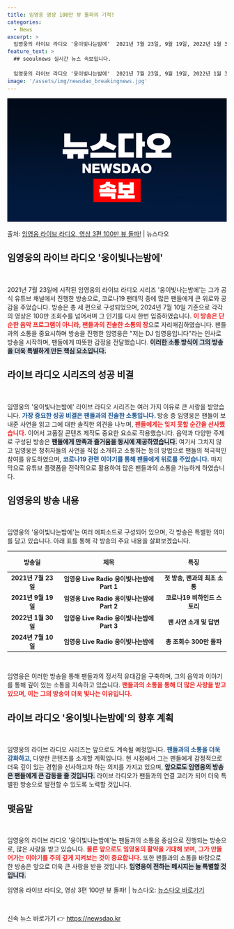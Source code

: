 ```yaml
---
title: 임영웅 영상 100만 뷰 돌파의 기적!
categories:
  - News
excerpt: >
  임영웅의 라이브 라디오 '웅이빛나는밤에'  2021년 7월 23일, 9월 19일, 2022년 1월 30일에 …
feature_text: >
  ## seoulnews 실시간 뉴스 속보입니다.

  임영웅의 라이브 라디오 '웅이빛나는밤에'  2021년 7월 23일, 9월 19일, 2022년 1월 30일에 …
image: '/assets/img/newsdao_breakingnews.jpg'
---
```


![뉴스다오 속보](/assets/img/newsdao_breakingnews.jpg)

<p>출처: <a href="https://newsdao.kr/4779" rel="dofollow">임영웅 라이브 라디오, 영상 3편 100만 뷰 돌파!</a> | 뉴스다오</p>

<h2 data-ke-size="size26">임영웅의 라이브 라디오 '웅이빛나는밤에'</h2>

<p data-ke-size="size16">&nbsp;</p> 

2021년 7월 23일에 시작된 임영웅의 라이브 라디오 시리즈 '웅이빛나는밤에'는 그가 공식 유튜브 채널에서 진행한 방송으로, 코로나19 팬데믹 중에 많은 팬들에게 큰 위로와 공감을 주었습니다. 방송은 총 세 편으로 구성되었으며, 2024년 7월 10일 기준으로 각각의 영상은 100만 조회수를 넘어서며 그 인기를 다시 한번 입증하였습니다. <b><span style="color: #ee2323;">이 방송은 단순한 음악 프로그램이 아니라, 팬들과의 진솔한 소통의 장</span></b>으로 자리매김하였습니다. 팬들과의 소통을 중요시하며 방송을 진행한 임영웅은 "저는 DJ 임영웅입니다"라는 인사로 방송을 시작하며, 팬들에게 따뜻한 감정을 전달했습니다. <b><span style="background-color: #21538527;">이러한 소통 방식이 그의 방송을 더욱 특별하게 만든 핵심 요소입니다.</span></b>

<h2 data-ke-size="size26">라이브 라디오 시리즈의 성공 비결</h2>

<p data-ke-size="size16">&nbsp;</p> 

임영웅의 '웅이빛나는밤에' 라이브 라디오 시리즈는 여러 가지 이유로 큰 사랑을 받았습니다. <b><span style="color: #1a5490;">가장 중요한 성공 비결은 팬들과의 진솔한 소통입니다. </span></b> 방송 중 임영웅은 팬들이 보내준 사연을 읽고 그에 대한 솔직한 의견을 나누며, <b><span style="color: #ee2323;">팬들에게는 잊지 못할 순간을 선사했습니다.</span></b> 이어서 고품질 콘텐츠 제작도 중요한 요소로 작용했습니다. 음악과 다양한 주제로 구성된 방송은 <b><span style="background-color: #21538527;">팬들에게 만족과 즐거움을 동시에 제공하였습니다.</span></b> 여기서 그치지 않고 임영웅은 청취자들의 사연을 직접 소개하고 소통하는 등의 방법으로 팬들의 적극적인 참여를 유도하였으며, <b><span style="color: #1a5490;">코로나19 관련 이야기를 통해 팬들에게 위로를 주었습니다.</span></b> 마지막으로 유튜브 플랫폼을 전략적으로 활용하여 많은 팬들과의 소통을 가능하게 하였습니다.

<h2 data-ke-size="size26">임영웅의 방송 내용</h2>

<p data-ke-size="size16">&nbsp;</p> 

임영웅의 '웅이빛나는밤에'는 여러 에피소드로 구성되어 있으며, 각 방송은 특별한 의미를 담고 있습니다. 아래 표를 통해 각 방송의 주요 내용을 살펴보겠습니다.

<table style="width: 100%; border-collapse: collapse;">
    <thead>
        <tr>
            <th style="text-align: center; height: 40px;"><b>방송일</b></th>
            <th style="text-align: center; height: 40px;"><b>제목</b></th>
            <th style="text-align: center; height: 40px;"><b>특징</b></th>
        </tr>
    </thead>
    <tbody>
        <tr>
            <td style="text-align: center; height: 17px;"><b>2021년 7월 23일</b></td>
            <td style="text-align: center; height: 17px;"><b>임영웅 Live Radio 웅이빛나는밤에 Part 1</b></td>
            <td style="text-align: center; height: 17px;"><b>첫 방송, 팬과의 최초 소통</b></td>
        </tr>
        <tr>
            <td style="text-align: center; height: 17px;"><b>2021년 9월 19일</b></td>
            <td style="text-align: center; height: 17px;"><b>임영웅 Live Radio 웅이빛나는밤에 Part 2</b></td>
            <td style="text-align: center; height: 17px;"><b>코로나19 비하인드 스토리</b></td>
        </tr>
        <tr>
            <td style="text-align: center; height: 17px;"><b>2022년 1월 30일</b></td>
            <td style="text-align: center; height: 17px;"><b>임영웅 Live Radio 웅이빛나는밤에 Part 3</b></td>
            <td style="text-align: center; height: 17px;"><b>팬 사연 소개 및 답변</b></td>
        </tr>
        <tr>
            <td style="text-align: center; height: 17px;"><b>2024년 7월 10일</b></td>
            <td style="text-align: center; height: 17px;"><b>임영웅 Live Radio 웅이빛나는밤에</b></td>
            <td style="text-align: center; height: 17px;"><b>총 조회수 300만 돌파</b></td>
        </tr> 
    </tbody>
</table>

<p data-ke-size="size16">&nbsp;</p>

임영웅은 이러한 방송을 통해 팬들과의 정서적 유대감을 구축하며, 그의 음악과 이야기를 통해 깊이 있는 소통을 지속하고 있습니다. <b><span style="color: #ee2323;">팬들과의 소통을 통해 더 많은 사랑을 받고 있으며, 이는 그의 방송이 더욱 빛나는 이유입니다.</span></b>

<h2 data-ke-size="size26">라이브 라디오 '웅이빛나는밤에'의 향후 계획</h2>

<p data-ke-size="size16">&nbsp;</p> 

임영웅의 라이브 라디오 시리즈는 앞으로도 계속될 예정입니다. <b><span style="color: #1a5490;">팬들과의 소통을 더욱 강화하고, </span></b> 다양한 콘텐츠를 소개할 계획입니다. 현 시점에서 그는 팬들에게 감정적으로 더욱 깊이 있는 경험을 선사하고자 하는 의지를 가지고 있으며, <b><span style="background-color: #21538527;">앞으로도 임영웅의 방송은 팬들에게 큰 감동을 줄 것입니다.</span></b> 라이브 라디오가 팬들과의 연결 고리가 되어 더욱 특별한 방송으로 발전할 수 있도록 노력할 것입니다.

<h2 data-ke-size="size26">맺음말</h2>

<p data-ke-size="size16">&nbsp;</p> 

임영웅의 라이브 라디오 '웅이빛나는밤에'는 팬들과의 소통을 중심으로 진행되는 방송으로, 많은 사랑을 받고 있습니다. <b><span style="color: #ee2323;">물론 앞으로도 임영웅의 활약을 기대해 보며, 그가 만들어가는 이야기를 주의 깊게 지켜보는 것이 중요합니다.</span></b> 또한 팬들과의 소통을 바탕으로 한 방송은 앞으로 더욱 큰 사랑을 받을 것입니다. <b><span style="background-color: #21538527;">임영웅이 전하는 메시지는 늘 특별할 것입니다.</span></b> 

임영웅 라이브 라디오, 영상 3편 100만 뷰 돌파! | 뉴스다오: <a href="https://newsdao.kr/4779">뉴스다오 바로가기</a>

<p data-ke-size="size16">&nbsp;</p> 

신속 뉴스 바로가기 👉 <a href="https://newsdao.kr" rel="dofollow">https://newsdao.kr</a>


